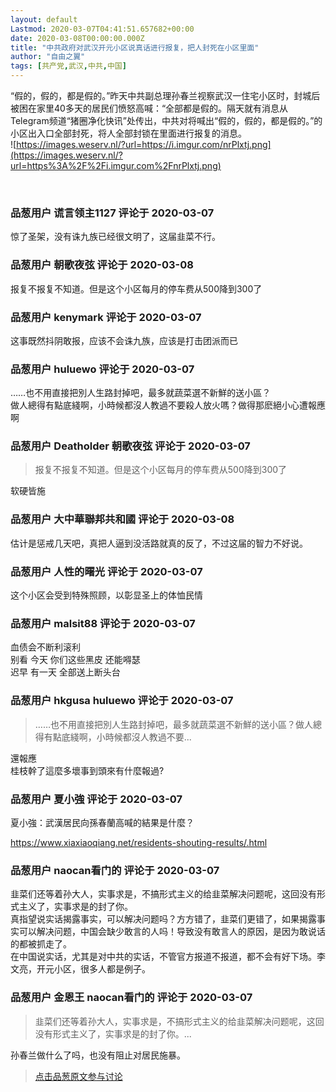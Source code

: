 ```yaml
---
layout: default
Lastmod: 2020-03-07T04:41:51.657682+00:00
date: 2020-03-08T00:00:00.000Z
title: "中共政府对武汉开元小区说真话进行报复，把人封死在小区里面"
author: "自由之翼"
tags: [共产党,武汉,中共,中国]
---
```


“假的，假的，都是假的。”昨天中共副总理孙春兰视察武汉一住宅小区时，封城后被困在家里40多天的居民们愤怒高喊：“全部都是假的。隔天就有消息从Telegram频道“猪圈净化快讯”处传出，中共对将喊出“假的，假的，都是假的。”的小区出入口全部封死，将人全部封锁在里面进行报复的消息。  
![https://images.weserv.nl/?url=https://i.imgur.com/nrPlxtj.png](https://images.weserv.nl/?url=https%3A%2F%2Fi.imgur.com%2FnrPlxtj.png)  
  
  
[  
]( "https://telegram.org/")

            
### 品葱用户 **谎言领主1127** 评论于 2020-03-07
        
惊了圣架，没有诛九族已经很文明了，这届韭菜不行。
        


            
### 品葱用户 **朝歌夜弦** 评论于 2020-03-08
        
报复不报复不知道。但是这个小区每月的停车费从500降到300了
        


            
### 品葱用户 **kenymark** 评论于 2020-03-07
        
这事既然抖阴敢报，应该不会诛九族，应该是打击团派而已
        


            
### 品葱用户 **huluewo** 评论于 2020-03-07
        
……也不用直接把別人生路封掉吧，最多就蔬菜選不新鮮的送小區？  
做人總得有點底綫啊，小時候都沒人教過不要殺人放火嗎？做得那麽絕小心遭報應啊
        


            
### 品葱用户 **Deatholder 朝歌夜弦** 评论于 2020-03-07
        
> 报复不报复不知道。但是这个小区每月的停车费从500降到300了

  
软硬皆施
        


            
### 品葱用户 **大中華聯邦共和國** 评论于 2020-03-08
        
估计是惩戒几天吧，真把人逼到没活路就真的反了，不过这届的智力不好说。
        


            
### 品葱用户 **人性的曙光** 评论于 2020-03-07
        
这个小区会受到特殊照顾，以彰显圣上的体恤民情
        


            
### 品葱用户 **malsit88** 评论于 2020-03-07
        
血债会不断利滚利  
别看 今天 你们这些黑皮 还能嘚瑟   
迟早 有一天 全部送上断头台
        


            
### 品葱用户 **hkgusa huluewo** 评论于 2020-03-07
        
> ……也不用直接把別人生路封掉吧，最多就蔬菜選不新鮮的送小區？做人總得有點底綫啊，小時候都沒人教過不要...

  
還報應  
桂枝幹了這麼多壞事到頭來有什麼報過?
        


            
### 品葱用户 **夏小強** 评论于 2020-03-07
        
夏小強：武漢居民向孫春蘭高喊的結果是什麼？  
  
https://www.xiaxiaoqiang.net/residents-shouting-results/.html
        


            
### 品葱用户 **naocan看门的** 评论于 2020-03-07
        
韭菜们还等着孙大人，实事求是，不搞形式主义的给韭菜解决问题呢，这回没有形式主义了，实事求是的封了你。  
真指望说实话揭露事实，可以解决问题吗？方方错了，韭菜们更错了，如果揭露事实可以解决问题，中国会缺少敢言的人吗！导致没有敢言人的原因，是因为敢说话的都被抓走了。  
在中国说实话，尤其是对中共的实话，不管官方报道不报道，都不会有好下场。李文亮，开元小区，很多人都是例子。
        


            
### 品葱用户 **金恩王 naocan看门的** 评论于 2020-03-07
        
> 韭菜们还等着孙大人，实事求是，不搞形式主义的给韭菜解决问题呢，这回没有形式主义了，实事求是的封了你。...

  
孙春兰做什么了吗，也没有阻止对居民施暴。
        






> [点击品葱原文参与讨论](https://pincong.rocks/article/15785)


